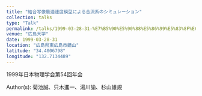 ```yaml
---
title: "結合写像最適速度模型による合流系のシミュレーション"
collection: talks
type: "Talk"
permalink: /talks/1999-03-28-31-%E7%B5%90%E5%90%88%E5%86%99%E5%83%8F%E6%9C%80%E9%81%A9%E9%80%9F%E5%BA%A6%E6%A8%A1%E5%9E%8B%E3%81%AB%E3%82%88%E3%82%8B%E5%90%88%E6%B5%81%E7%B3%BB%E3%81%AE%E3%82%B7%E3%83%9F%E3%83%A5
venue: "広島大学"
date: 1999-03-28-31
location: "広島県東広島市鏡山"
latitude: "34.4006798"
longitude: "132.7134489"
---
```


1999年日本物理学会第54回年会

Author(s): 菊池誠、只木進一、湯川諭、杉山雄規
